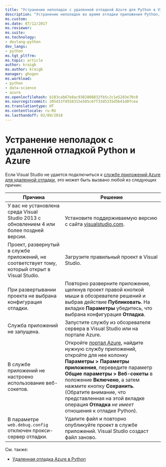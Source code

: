 ```yaml
---
title: "Устранение неполадок с удаленной отладкой Azure для Python в Visual Studio | Документы Майкрософт"
description: "Устранение неполадок во время отладки приложения Python, выполняющегося в Службе приложений Azure, с помощью Visual Studio."
ms.custom: 
ms.date: 07/12/2017
ms.reviewer: 
ms.suite: 
ms.technology:
- devlang-python
dev_langs:
- python
ms.tgt_pltfrm: 
ms.topic: article
author: kraigb
ms.author: kraigb
manager: ghogen
ms.workload:
- python
- data-science
- azure
ms.openlocfilehash: b183cab67e8ac9382808832fb5c2c1e5283e70c0
ms.sourcegitcommit: 205d15f4558315e585c67f33d5335d5b41d0fcea
ms.translationtype: HT
ms.contentlocale: ru-RU
ms.lasthandoff: 02/09/2018
---
```

# <a name="remote-debugging-troubleshooter-for-python-and-azure"></a>Устранение неполадок с удаленной отладкой Python и Azure

Если Visual Studio не удается подключиться к [службе приложений Azure для удаленной отладки](debugging-remote-python-code-on-azure.md), это может быть вызвано любой из следующих причин:

| Причина | Решение |
| --- | --- |
| У вас не установлена среда Visual Studio 2013 с обновлением 4 или более поздней версии. | Установите поддерживаемую версию с сайта [visualstudio.com](https://www.visualstudio.com/downloads/). | 
| Проект, развернутый в службе приложений, не соответствует тому, который открыт в Visual Studio. | Загрузите правильный проект в Visual Studio. |
| При развертывании проекта не выбрана конфигурация отладки. | Повторно разверните приложение, щелкнув проект правой кнопкой мыши в обозревателе решений и выбрав действие **Публиковать**. На вкладке **Параметры** убедитесь, что выбрана конфигурация **Отладка**. |
| Служба приложений не запущена. | Запустите службу из обозревателя сервера в Visual Studio или на портале Azure. |
| В службе приложений не настроено использование веб-сокетов. | Откройте [портал Azure](https://portal.azure.com), найдите нужную службу приложений, откройте для нее колонку **Параметры > Параметры приложения**, переведите параметр **Общие параметры > Веб-сокеты** в положение **Включено**, а затем нажмите кнопку **Сохранить**. (Обратите внимание, что представленная на этой вкладке операция **Отладка** *не имеет* отношения к отладке Python). |
| В параметре `web.debug.config` отключен прокси-сервер отладки. | Удалите файл и повторно опубликуйте проект в службе приложений. Visual Studio создаст файл заново. |

См. также:

- [Удаленная отладка Azure в Python](debugging-remote-python-code-on-azure.md)
